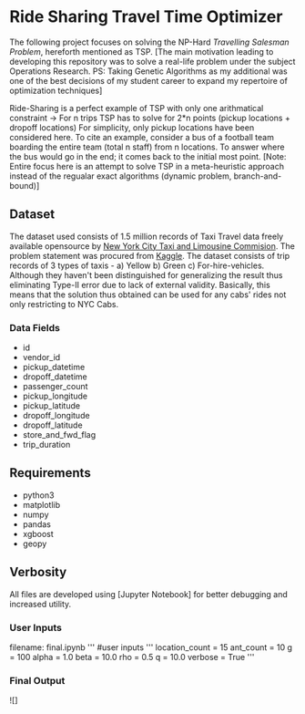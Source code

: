 # Ride Sharing Travel Time Optimizer
The following project focuses on solving the NP-Hard *Travelling Salesman Problem*, hereforth mentioned as TSP. 
[The main motivation leading to developing this repository was to solve a real-life problem under the subject Operations Research. 
PS: Taking Genetic Algorithms as my additional was one of the best decisions of my student career to expand my repertoire of optimization techniques]

Ride-Sharing is a perfect example of TSP with only one arithmatical constraint -> For n trips TSP has to solve for 2*n points (pickup locations + dropoff locations) For simplicity, only pickup locations have been considered here. 
To cite an example, consider a bus of a football team boarding the entire team (total n staff) from n locations. To answer where the bus would go in the end; it comes back to the initial most point. 
[Note: Entire focus here is an attempt to solve TSP in a meta-heuristic approach instead of the regualar exact algorithms (dynamic problem, branch-and-bound)]

## Dataset
The dataset used consists of 1.5 million records of Taxi Travel data freely available opensource by [New York City Taxi and Limousine Commision](https://www1.nyc.gov/site/tlc/about/tlc-trip-record-data.page). The problem statement was procured from [Kaggle](https://www.kaggle.com/c/nyc-taxi-trip-duration/data). The dataset consists of trip records of 3 types of taxis - a) Yellow b) Green c) For-hire-vehicles. Although they haven't been distinguished for generalizing the result thus eliminating Type-II error due to lack of external validity. Basically, this means that the solution thus obtained can be used for any cabs' rides not only restricting to NYC Cabs.

### Data Fields
* id
* vendor_id	
* pickup_datetime
* dropoff_datetime
* passenger_count
* pickup_longitude
* pickup_latitude
* dropoff_longitude
* dropoff_latitude
* store_and_fwd_flag
* trip_duration

## Requirements
* python3
* matplotlib
* numpy
* pandas
* xgboost
* geopy

## Verbosity
All files are developed using [Jupyter Notebook] for better debugging and increased utility. 

### User Inputs
filename: final.ipynb
'''
#user inputs
'''
location_count = 15
ant_count = 10
g = 100
alpha = 1.0
beta = 10.0
rho = 0.5
q = 10.0
verbose = True
'''

### Final Output
![]
